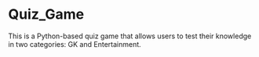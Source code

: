 # Quiz_Game
This is a Python-based quiz game that allows users to test their knowledge in two categories: GK and Entertainment. 

